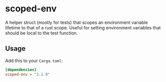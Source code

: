 # scoped-env

A helper struct (mostly for tests) that scopes an environment variable lifetime to that of a rust scope. Useful for setting environment variables that should be local to the test function.

## Usage

Add this to your `Cargo.toml`:

```toml
[dependencies]
scoped-env = "2.1.0"
```

